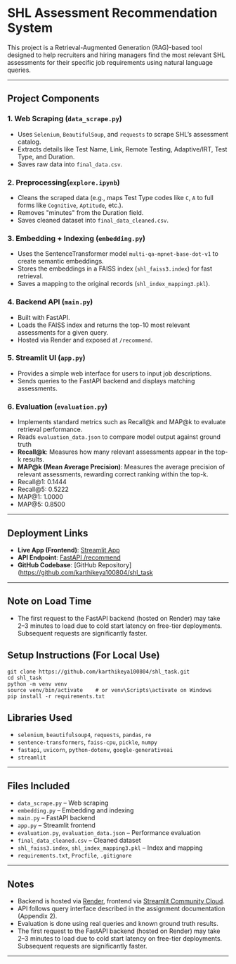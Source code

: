 # SHL Assessment Recommendation System

This project is a Retrieval-Augmented Generation (RAG)-based tool designed to help recruiters and hiring managers find the most relevant SHL assessments for their specific job requirements using natural language queries.

---

## Project Components

### 1. Web Scraping (`data_scrape.py`)
- Uses `Selenium`, `BeautifulSoup`, and `requests` to scrape SHL’s assessment catalog.
- Extracts details like Test Name, Link, Remote Testing, Adaptive/IRT, Test Type, and Duration.
- Saves raw data into `final_data.csv`.

### 2. Preprocessing(`explore.ipynb`)
- Cleans the scraped data (e.g., maps Test Type codes like `C`, `A` to full forms like `Cognitive`, `Aptitude`, etc.).
- Removes "minutes" from the Duration field.
- Saves cleaned dataset into `final_data_cleaned.csv`.

### 3. Embedding + Indexing (`embedding.py`)
- Uses the SentenceTransformer model `multi-qa-mpnet-base-dot-v1` to create semantic embeddings.
- Stores the embeddings in a FAISS index (`shl_faiss3.index`) for fast retrieval.
- Saves a mapping to the original records (`shl_index_mapping3.pkl`).

### 4. Backend API (`main.py`)
- Built with FastAPI.
- Loads the FAISS index and returns the top-10 most relevant assessments for a given query.
- Hosted via Render and exposed at `/recommend`.

### 5. Streamlit UI (`app.py`)
- Provides a simple web interface for users to input job descriptions.
- Sends queries to the FastAPI backend and displays matching assessments.

### 6. Evaluation (`evaluation.py`)
- Implements standard metrics such as Recall@k and MAP@k to evaluate retrieval performance.
- Reads `evaluation_data.json` to compare model output against ground truth
- **Recall@k**: Measures how many relevant assessments appear in the top-k results.
- **MAP@k (Mean Average Precision)**: Measures the average precision of relevant assessments, rewarding correct ranking within the top-k.
- Recall@1:  0.1444
- Recall@5:  0.5222
- MAP@1:     1.0000
- MAP@5:     0.8500


---

##  Deployment Links

- **Live App (Frontend)**: [Streamlit App](https://shl-karthikeya.streamlit.app/)
- **API Endpoint**: [FastAPI /recommend](https://shl-task-qz8g.onrender.com/docs)
- **GitHub Codebase**: [GitHub Repository](https://github.com/karthikeya100804/shl_task
---
## Note on Load Time
- The first request to the FastAPI backend (hosted on Render) may take 2–3 minutes to load due to cold start latency on free-tier deployments. Subsequent requests are significantly faster.
##  Setup Instructions (For Local Use)
```
git clone https://github.com/karthikeya100804/shl_task.git
cd shl_task
python -m venv venv
source venv/bin/activate    # or venv\Scripts\activate on Windows
pip install -r requirements.txt
```

## Libraries Used

- `selenium`, `beautifulsoup4`, `requests`, `pandas`, `re`
- `sentence-transformers`, `faiss-cpu`, `pickle`, `numpy`
- `fastapi`, `uvicorn`, `python-dotenv`, `google-generativeai`
- `streamlit`

---

##  Files Included

- `data_scrape.py` – Web scraping
- `embedding.py` – Embedding and indexing
- `main.py` – FastAPI backend
- `app.py` – Streamlit frontend
- `evaluation.py`, `evaluation_data.json` – Performance evaluation
- `final_data_cleaned.csv` – Cleaned dataset
- `shl_faiss3.index`, `shl_index_mapping3.pkl` – Index and mapping
- `requirements.txt`, `Procfile`, `.gitignore`

---

##  Notes

- Backend is hosted via [Render](https://render.com), frontend via [Streamlit Community Cloud](https://streamlit.io/).
- API follows query interface described in the assignment documentation (Appendix 2).
- Evaluation is done using real queries and known ground truth results.
- The first request to the FastAPI backend (hosted on Render) may take 2–3 minutes to load due to cold start latency on free-tier deployments. Subsequent requests are significantly faster.
---

